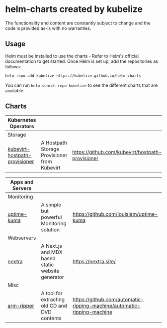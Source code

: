 # helm-charts created by kubelize

The functionality and content are constantly subject to change and the code is provided as-is with no warranties. 

## Usage

Helm must be installed to use the charts - Refer to Helm's official documentation to get started. Once Helm is set up, add the repositories as follows:
```bash
helm repo add kubelize https://kubelize.github.io/helm-charts
```
You can run `helm search repo kubelize` to see the different charts that are available.

## Charts

| Kubernetes Operators | | |
| --------------------------------------------------------------------------------|----------------------------------------------|--------------------------------------------------|
| Storage | | |
| [kubevirt-hostpath-provisioner](/charts/kubevirt-hostpath-provisioner/README.md)| A Hostpath Storage Provisioner from Kubevirt | https://github.com/kubevirt/hostpath-provisioner |

| Apps and Servers | | |
| --------------------------------------------------------------------------------|----------------------------------------------|--------------------------------------------------|
| Monitoring | | |
| [uptime-kuma](/charts/uptime-kuma/README.md) | A simple but powerful Monitoring solution | https://github.com/louislam/uptime-kuma |
| Webservers | | |
| [nextra](/charts/nextra/README.md) | A Next.js and MDX based static website generator | https://nextra.site/ |
| Misc | | |
| [arm-ripper](/charts/arm-ripper/README.md) | A tool for extracting old CD and DVD contents | https://github.com/automatic-ripping-machine/automatic-ripping-machine |
